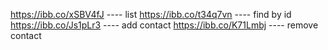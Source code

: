 https://ibb.co/xSBV4fJ ---- list
https://ibb.co/t34q7vn ---- find by id
https://ibb.co/Js1pLr3 ---- add contact
https://ibb.co/K71Lmbj ---- remove contact